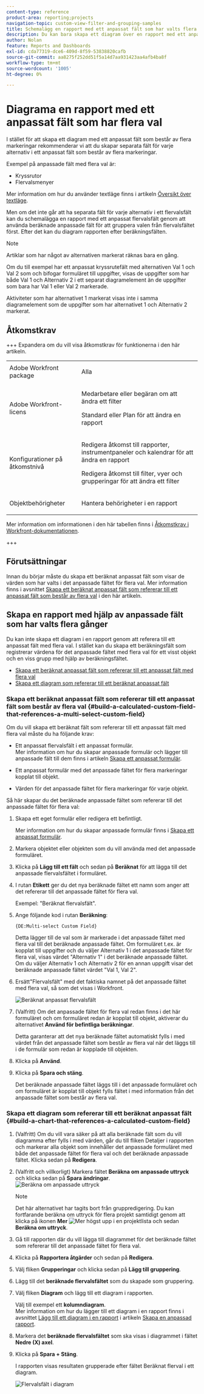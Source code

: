 ```yaml
---
content-type: reference
product-area: reporting;projects
navigation-topic: custom-view-filter-and-grouping-samples
title: Schemalägg en rapport med ett anpassat fält som har valts flera gånger
description: Du kan bara skapa ett diagram över en rapport med ett anpassat fält som består av flera val efter att du har skapat ytterligare ett beräkningsfält som fångar de val som har valts i det anpassade fältet som består av flera val.
author: Nolan
feature: Reports and Dashboards
exl-id: cda77319-dce6-409d-8f59-53838820cafb
source-git-commit: aa8275f252dd51f5a14d7aa931423aa4afb4ba8f
workflow-type: tm+mt
source-wordcount: '1005'
ht-degree: 0%

---
```


# Diagrama en rapport med ett anpassat fält som har flera val

<!--Audited: 11/2024-->

<!--<span class="preview">The highlighted information on this page refers to functionality not yet generally available. It is available for all customers in the Preview environment and for a select group of customers in the Production environment.</span>-->

I stället för att skapa ett diagram med ett anpassat fält som består av flera markeringar rekommenderar vi att du skapar separata fält för varje alternativ i ett anpassat fält som består av flera markeringar.

Exempel på anpassade fält med flera val är:

* Kryssrutor
* Flervalsmenyer

Mer information om hur du använder textläge finns i artikeln [Översikt över textläge](../../../reports-and-dashboards/reports/text-mode/understand-text-mode.md).

Men om det inte går att ha separata fält för varje alternativ i ett flervalsfält kan du schemalägga en rapport med ett anpassat flervalsfält genom att använda beräknade anpassade fält för att gruppera valen från flervalsfältet först. Efter det kan du diagram rapporten efter beräkningsfälten.

>[!NOTE]
>
>Artiklar som har något av alternativen markerat räknas bara en gång.
>
>Om du till exempel har ett anpassat kryssrutefält med alternativen Val 1 och Val 2 som och bifogar formuläret till uppgifter, visas de uppgifter som har både Val 1 och Alternativ 2 i ett separat diagramelement än de uppgifter som bara har Val 1 eller Val 2 markerade.
>
>Aktiviteter som har alternativet 1 markerat visas inte i samma diagramelement som de uppgifter som har alternativet 1 och Alternativ 2 markerat.

## Åtkomstkrav

+++ Expandera om du vill visa åtkomstkrav för funktionerna i den här artikeln. 

<table style="table-layout:auto"> 
 <col> 
 <col> 
 <tbody> 
  <tr> 
   <td role="rowheader">Adobe Workfront package</td> 
   <td> <p>Alla</p> </td> 
  </tr> 
  <tr> 
   <td role="rowheader">Adobe Workfront-licens</td> 
   <td> 
   <p>Medarbetare eller begäran om att ändra ett filter </p>
   <p>Standard eller Plan för att ändra en rapport</p>
  </tr> 
  <tr> 
   <td role="rowheader">Konfigurationer på åtkomstnivå</td> 
   <td> <p>Redigera åtkomst till rapporter, instrumentpaneler och kalendrar för att ändra en rapport</p> <p>Redigera åtkomst till filter, vyer och grupperingar för att ändra ett filter</p> </td> 
  </tr> 
  <tr> 
   <td role="rowheader">Objektbehörigheter</td> 
   <td> <p>Hantera behörigheter i en rapport</p>  </td> 
  </tr> 
 </tbody> 
</table>

Mer information om informationen i den här tabellen finns i [Åtkomstkrav i Workfront-dokumentationen](/help/quicksilver/administration-and-setup/add-users/access-levels-and-object-permissions/access-level-requirements-in-documentation.md).

+++

## Förutsättningar

Innan du börjar måste du skapa ett beräknat anpassat fält som visar de värden som har valts i det anpassade fältet för flera val. Mer information finns i avsnittet [Skapa ett beräknat anpassat fält som refererar till ett anpassat fält som består av flera val](#build-a-calculated-custom-field-that-references-a-multi-select-custom-field) i den här artikeln.

## Skapa en rapport med hjälp av anpassade fält som har valts flera gånger

<!--
<p data-mc-conditions="QuicksilverOrClassic.Draft mode">(NOTE: this moved to its own article, linked in the Note above!)</p>
-->

Du kan inte skapa ett diagram i en rapport genom att referera till ett anpassat fält med flera val. I stället kan du skapa ett beräkningsfält som registrerar värdena för det anpassade fältet med flera val för ett visst objekt och en viss grupp med hjälp av beräkningsfältet. 

* [Skapa ett beräknat anpassat fält som refererar till ett anpassat fält med flera val](#build-a-calculated-custom-field-that-references-a-multi-select-custom-field)
* [Skapa ett diagram som refererar till ett beräknat anpassat fält](#build-a-chart-that-references-a-calculated-custom-field)

### Skapa ett beräknat anpassat fält som refererar till ett anpassat fält som består av flera val {#build-a-calculated-custom-field-that-references-a-multi-select-custom-field}

Om du vill skapa ett beräknat fält som refererar till ett anpassat fält med flera val måste du ha följande krav:

* Ett anpassat flervalsfält i ett anpassat formulär.\
  Mer information om hur du skapar anpassade formulär och lägger till anpassade fält till dem finns i artikeln [Skapa ett anpassat formulär](/help/quicksilver/administration-and-setup/customize-workfront/create-manage-custom-forms/form-designer/design-a-form/design-a-form.md).

* Ett anpassat formulär med det anpassade fältet för flera markeringar kopplat till objekt.
* Värden för det anpassade fältet för flera markeringar för varje objekt.

Så här skapar du det beräknade anpassade fältet som refererar till det anpassade fältet för flera val:

1. Skapa ett eget formulär eller redigera ett befintligt.

   Mer information om hur du skapar anpassade formulär finns i [Skapa ett anpassat formulär](/help/quicksilver/administration-and-setup/customize-workfront/create-manage-custom-forms/form-designer/design-a-form/design-a-form.md).

1. Markera objektet eller objekten som du vill använda med det anpassade formuläret.
1. Klicka på **Lägg till ett fält** och sedan på **Beräknat** för att lägga till det anpassade flervalsfältet i formuläret.

1. I rutan **Etikett** ger du det nya beräknade fältet ett namn som anger att det refererar till det anpassade fältet för flera val.

   Exempel: &quot;Beräknat flervalsfält&quot;.

1. Ange följande kod i rutan **Beräkning**:

   `{DE:Multi-select Custom Field}`

   Detta lägger till de val som är markerade i det anpassade fältet med flera val till det beräknade anpassade fältet. Om formuläret t.ex. är kopplat till uppgifter och du väljer Alternativ 1 i det anpassade fältet för flera val, visas värdet &quot;Alternativ 1&quot; i det beräknade anpassade fältet. Om du väljer Alternativ 1 och Alternativ 2 för en annan uppgift visar det beräknade anpassade fältet värdet &quot;Val 1, Val 2&quot;.

1. Ersätt&quot;Flervalsfält&quot; med det faktiska namnet på det anpassade fältet med flera val, så som det visas i Workfront.

   ![Beräknat anpassat flervalsfält](assets/calculated-multi-select-custom-field-nwe-350x223.png)

1. (Valfritt) Om det anpassade fältet för flera val redan finns i det här formuläret och om formuläret redan är kopplat till objekt, aktiverar du alternativet **Använd för befintliga beräkningar**.

   Detta garanterar att det nya beräknade fältet automatiskt fylls i med värdet från det anpassade fältet som består av flera val när det läggs till i de formulär som redan är kopplade till objekten.

1. Klicka på **Använd**.
1. Klicka på **Spara och stäng**.

   Det beräknade anpassade fältet läggs till i det anpassade formuläret och om formuläret är kopplat till objekt fylls fältet i med information från det anpassade fältet som består av flera val.

### Skapa ett diagram som refererar till ett beräknat anpassat fält {#build-a-chart-that-references-a-calculated-custom-field}

1. (Valfritt) Om du vill vara säker på att alla beräknade fält som du vill diagramma efter fylls i med värden, går du till fliken Detaljer i rapporten och markerar alla objekt som innehåller det anpassade formuläret med både det anpassade fältet för flera val och det beräknade anpassade fältet. Klicka sedan på **Redigera**.
1. (Valfritt och villkorligt) Markera fältet **Beräkna om anpassade uttryck** och klicka sedan på **Spara ändringar**.\
   ![Beräkna om anpassade uttryck](assets/recalculate-custom-expressions-350x259.png)

   >[!NOTE]
   >
   >Det här alternativet har tagits bort från gruppredigering.  Du kan fortfarande beräkna om uttryck för flera projekt samtidigt genom att klicka på ikonen **Mer** ![Mer](assets/more-icon-45x33.png) högst upp i en projektlista och sedan **Beräkna om uttryck**.

1. Gå till rapporten där du vill lägga till diagrammet för det beräknade fältet som refererar till det anpassade fältet för flera val.
1. Klicka på **Rapportera åtgärder** och sedan på **Redigera**.

1. Välj fliken <strong>Grupperingar</strong> och klicka sedan på <strong>Lägg till gruppering</strong>.
1. Lägg till det <strong>beräknade flervalsfältet</strong> som du skapade som gruppering.
1. Välj fliken <strong>Diagram</strong> och lägg till ett diagram i rapporten.

   Välj till exempel ett **kolumndiagram**.
   <br>Mer information om hur du lägger till ett diagram i en rapport finns i avsnittet <a href="../../../reports-and-dashboards/reports/creating-and-managing-reports/create-custom-report.md#add-a-chart" class="MCXref xref">Lägg till ett diagram i en rapport</a> i artikeln <a href="../../../reports-and-dashboards/reports/creating-and-managing-reports/create-custom-report.md" class="MCXref xref">Skapa en anpassad rapport</a>.
1. Markera det **beräknade flervalsfältet** som ska visas i diagrammet i fältet <strong>Nedre (X) axel</strong>.
1. Klicka på <strong>Spara + Stäng</strong>.

   I rapporten visas resultaten grupperade efter fältet Beräknat flerval i ett diagram.

   ![Flervalsfält i diagram](assets/chart-multi-select-field-column-chart-example.png)
